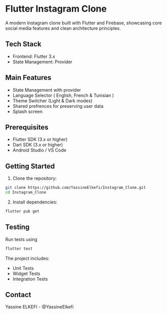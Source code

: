 # Flutter Instagram Clone

A modern Instagram clone built with Flutter and Firebase, showcasing core social media features and clean architecture principles.


## Tech Stack

- Frontend: Flutter 3.x
- State Management: Provider

## Main Features
- State Management with provider
- Language Selector ( English, French & Tunisian )
- Theme Switcher (Light & Dark modes)
- Shared prefrences for preserving user data
- Splash screen

## Prerequisites

- Flutter SDK (3.x or higher)
- Dart SDK (3.x or higher)
- Android Studio / VS Code

## Getting Started

1. Clone the repository:
```bash
git clone https://github.com/YassineElkefi/Instagram_Clone.git
cd Instagram_Clone
```
2. Install dependencies:
```bash
flutter pub get
```

## Testing
Run tests using 
```bash
flutter test
```
The project includes:

- Unit Tests
- Widget Tests
- Integration Tests

## Contact
Yassine ELKEFI - @YassineElkefi

